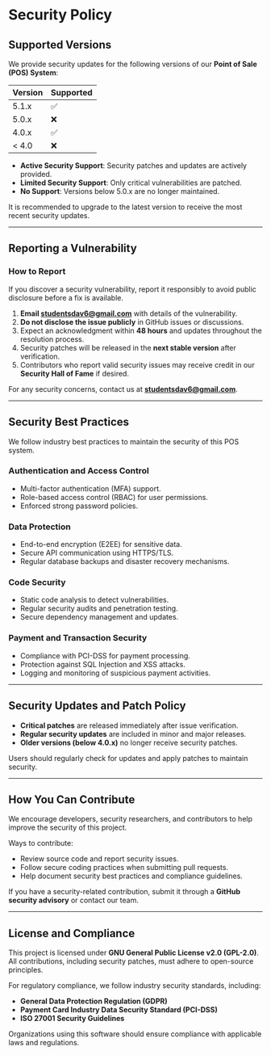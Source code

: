 # Security Policy

## Supported Versions  

We provide security updates for the following versions of our **Point of Sale (POS) System**:

| Version | Supported          |
| ------- | ------------------ |
| 5.1.x   | :white_check_mark: |
| 5.0.x   | :x:                |
| 4.0.x   | :white_check_mark: |
| < 4.0   | :x:                |

- **Active Security Support**: Security patches and updates are actively provided.  
- **Limited Security Support**: Only critical vulnerabilities are patched.  
- **No Support**: Versions below 5.0.x are no longer maintained.  

It is recommended to upgrade to the latest version to receive the most recent security updates.

---

## Reporting a Vulnerability  

### How to Report  

If you discover a security vulnerability, report it responsibly to avoid public disclosure before a fix is available.  

1. **Email studentsdav6@gmail.com** with details of the vulnerability.  
2. **Do not disclose the issue publicly** in GitHub issues or discussions.  
3. Expect an acknowledgment within **48 hours** and updates throughout the resolution process.  
4. Security patches will be released in the **next stable version** after verification.  
5. Contributors who report valid security issues may receive credit in our **Security Hall of Fame** if desired.  

For any security concerns, contact us at **studentsdav6@gmail.com**.

---

## Security Best Practices  

We follow industry best practices to maintain the security of this POS system.

### Authentication and Access Control  
- Multi-factor authentication (MFA) support.  
- Role-based access control (RBAC) for user permissions.  
- Enforced strong password policies.  

### Data Protection  
- End-to-end encryption (E2EE) for sensitive data.  
- Secure API communication using HTTPS/TLS.  
- Regular database backups and disaster recovery mechanisms.  

### Code Security  
- Static code analysis to detect vulnerabilities.  
- Regular security audits and penetration testing.  
- Secure dependency management and updates.  

### Payment and Transaction Security  
- Compliance with PCI-DSS for payment processing.  
- Protection against SQL Injection and XSS attacks.  
- Logging and monitoring of suspicious payment activities.  

---

## Security Updates and Patch Policy  

- **Critical patches** are released immediately after issue verification.  
- **Regular security updates** are included in minor and major releases.  
- **Older versions (below 4.0.x)** no longer receive security patches.  

Users should regularly check for updates and apply patches to maintain security.

---

## How You Can Contribute  

We encourage developers, security researchers, and contributors to help improve the security of this project.

Ways to contribute:  
- Review source code and report security issues.  
- Follow secure coding practices when submitting pull requests.  
- Help document security best practices and compliance guidelines.  

If you have a security-related contribution, submit it through a **GitHub security advisory** or contact our team.

---

## License and Compliance  

This project is licensed under **GNU General Public License v2.0 (GPL-2.0)**.  
All contributions, including security patches, must adhere to open-source principles.  

For regulatory compliance, we follow industry security standards, including:  
- **General Data Protection Regulation (GDPR)**  
- **Payment Card Industry Data Security Standard (PCI-DSS)**  
- **ISO 27001 Security Guidelines**  

Organizations using this software should ensure compliance with applicable laws and regulations.
